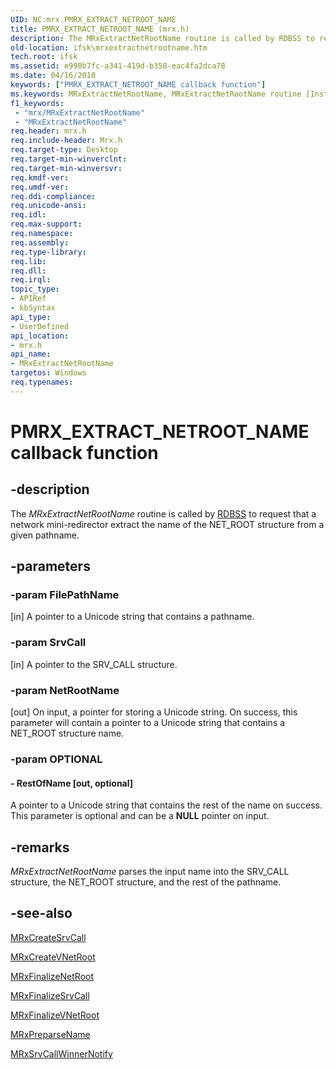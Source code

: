 ```yaml
---
UID: NC:mrx.PMRX_EXTRACT_NETROOT_NAME
title: PMRX_EXTRACT_NETROOT_NAME (mrx.h)
description: The MRxExtractNetRootName routine is called by RDBSS to request that a network mini-redirector extract the name of the NET_ROOT structure from a given pathname.
old-location: ifsk\mrxextractnetrootname.htm
tech.root: ifsk
ms.assetid: e990b7fc-a341-419d-b358-eac4fa2dca78
ms.date: 04/16/2018
keywords: ["PMRX_EXTRACT_NETROOT_NAME callback function"]
ms.keywords: MRxExtractNetRootName, MRxExtractNetRootName routine [Installable File System Drivers], PMRX_EXTRACT_NETROOT_NAME, ifsk.mrxextractnetrootname, mrx/MRxExtractNetRootName, mrxref_6ccbe7d3-a74d-4eab-bfc1-994791d9613a.xml
f1_keywords:
 - "mrx/MRxExtractNetRootName"
 - "MRxExtractNetRootName"
req.header: mrx.h
req.include-header: Mrx.h
req.target-type: Desktop
req.target-min-winverclnt: 
req.target-min-winversvr: 
req.kmdf-ver: 
req.umdf-ver: 
req.ddi-compliance: 
req.unicode-ansi: 
req.idl: 
req.max-support: 
req.namespace: 
req.assembly: 
req.type-library: 
req.lib: 
req.dll: 
req.irql: 
topic_type:
- APIRef
- kbSyntax
api_type:
- UserDefined
api_location:
- mrx.h
api_name:
- MRxExtractNetRootName
targetos: Windows
req.typenames: 
---
```


# PMRX_EXTRACT_NETROOT_NAME callback function


## -description


The<i> MRxExtractNetRootName</i> routine is called by <a href="https://docs.microsoft.com/windows-hardware/drivers/ifs/the-rdbss-driver-and-library">RDBSS</a> to request that a network mini-redirector extract the name of the NET_ROOT structure from a given pathname. 


## -parameters




### -param FilePathName 
[in]
A pointer to a Unicode string that contains a pathname. 


### -param SrvCall 
[in]
A pointer to the SRV_CALL structure. 


### -param NetRootName 
[out]
On input, a pointer for storing a Unicode string. On success, this parameter will contain a pointer to a Unicode string that contains a NET_ROOT structure name. 


### -param OPTIONAL








#### - RestOfName [out, optional]

A pointer to a Unicode string that contains the rest of the name on success. This parameter is optional and can be a <b>NULL</b> pointer on input.


## -remarks



<i>MRxExtractNetRootName</i> parses the input name into the SRV_CALL structure, the NET_ROOT structure, and the rest of the pathname.




## -see-also




<a href="https://docs.microsoft.com/windows-hardware/drivers/ddi/mrx/nc-mrx-pmrx_create_srvcall">MRxCreateSrvCall</a>



<a href="https://docs.microsoft.com/windows-hardware/drivers/ddi/mrx/nc-mrx-pmrx_create_v_net_root">MRxCreateVNetRoot</a>



<a href="https://docs.microsoft.com/windows-hardware/drivers/ddi/mrx/nc-mrx-pmrx_finalize_net_root_calldown">MRxFinalizeNetRoot</a>



<a href="https://docs.microsoft.com/windows-hardware/drivers/ddi/mrx/nc-mrx-pmrx_finalize_srvcall_calldown">MRxFinalizeSrvCall</a>



<a href="https://docs.microsoft.com/windows-hardware/drivers/ddi/mrx/nc-mrx-pmrx_finalize_v_net_root_calldown">MRxFinalizeVNetRoot</a>



<a href="https://docs.microsoft.com/windows-hardware/drivers/ddi/mrx/nc-mrx-pmrx_preparse_name">MRxPreparseName</a>



<a href="https://docs.microsoft.com/windows-hardware/drivers/ddi/mrx/nc-mrx-pmrx_srvcall_winner_notify">MRxSrvCallWinnerNotify</a>
 

 

